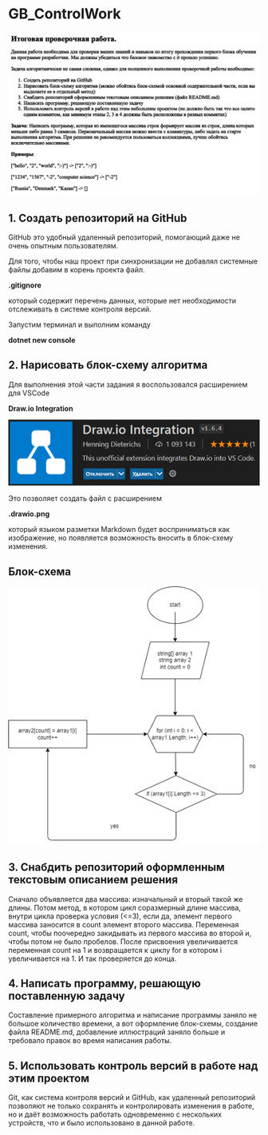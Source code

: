 # GB_ControlWork 

![Итоговая работа](Finalwork.png)

## 1. Создать репозиторий на GitHub

GitHub это удобный удаленный репозиторий, помогающий даже не очень опытным пользователям.

Для того, чтобы наш проект при синхронизации не добавлял системные файлы добавим в корень проекта файл.

**.gitignore**

который содержит перечень данных, которые нет необходимости отслеживать в системе контроля версий.

Запустим терминал и выполним команду

**dotnet new console**

## 2. Нарисовать блок-схему алгоритма

Для выполнения этой части задания я воспользовался расширением для VSCode

**Draw.io Integration**

![Draw.io Integration](DrawIoIntegrationExtension.png)

Это позволяет создать файл с расширением

**.drawio.png**

который языком разметки Markdown будет восприниматься как изображение, но появляется возможность вносить в блок-схему изменения.

## Блок-схема

![Блок-схема](tool.png)

## 3. Снабдить репозиторий оформленным текстовым описанием решения

Сначало объявляется два массива: изначальный и вторый такой же длины. Потом метод, в котором цикл соразмерный длине массива, внутри цикла проверка условия (<=3), если да, элемент первого массива заносится в count элемент второго массива. Переменная count, чтобы поочередно закидывать из первого массива во второй и, чтобы потом не было пробелов. После присвоения увеличивается переменная count на 1 и возвращается к циклу for в котором i увеличивается на 1. И так проверяется до конца.

## 4. Написать программу, решающую поставленную задачу

Составление примерного алгоритма и написание программы заняло не большое количество времени, а вот оформление блок-схемы, создание файла README.md, добавление иллюстраций заняло больше и требовало правок во время написания работы.

## 5. Использовать контроль версий в работе над этим проектом

Git, как система контроля версий и GitHub, как удаленный репозиторий позволяют не только сохранять и контролировать изменения в работе, но и даёт возможность работать одновременно с нескольких устройств, что и было использовано в данной работе.